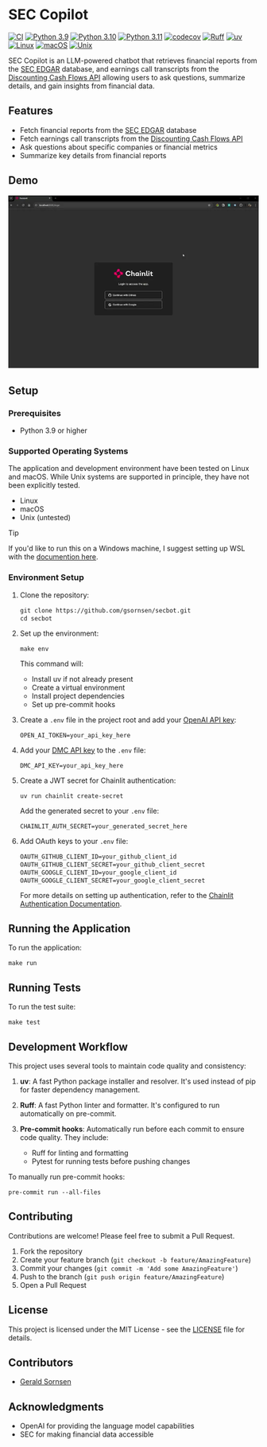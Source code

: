 # SEC Copilot

[![CI](https://github.com/gsornsen/secbot/actions/workflows/ci.yml/badge.svg)](https://github.com/gsornsen/secbot/actions/workflows/ci.yml)
[![Python 3.9](https://img.shields.io/badge/python-3.9-blue.svg)](https://www.python.org/downloads/release/python-390/)
[![Python 3.10](https://img.shields.io/badge/python-3.10-blue.svg)](https://www.python.org/downloads/release/python-3100/)
[![Python 3.11](https://img.shields.io/badge/python-3.11-blue.svg)](https://www.python.org/downloads/release/python-3110/)
[![codecov](https://codecov.io/gh/gsornsen/secbot/branch/main/graph/badge.svg)](https://codecov.io/gh/gsornsen/secbot)
[![Ruff](https://img.shields.io/endpoint?url=https://raw.githubusercontent.com/astral-sh/ruff/main/assets/badge/v2.json)](https://github.com/astral-sh/ruff)
[![uv](https://img.shields.io/endpoint?url=https://raw.githubusercontent.com/astral-sh/uv/main/assets/badge/v0.json)](https://github.com/astral-sh/uv)
[![Linux](https://img.shields.io/badge/OS-Linux-informational?style=flat&logo=linux&logoColor=white)](https://www.linux.org/)
[![macOS](https://img.shields.io/badge/OS-macOS-informational?style=flat&logo=apple&logoColor=white)](https://www.apple.com/macos/)
[![Unix](https://img.shields.io/badge/OS-Unix-informational?style=flat&logo=unix&logoColor=white)](https://en.wikipedia.org/wiki/Unix)

SEC Copilot is an LLM-powered chatbot that retrieves financial reports from the [SEC EDGAR](https://www.sec.gov/search-filings/edgar-search-assistance/accessing-edgar-data) database, and earnings call transcripts from the [Discounting Cash Flows API](https://discountingcashflows.com/documentation/financial-api-guide/) allowing users to ask questions, summarize details, and gain insights from financial data.

## Features

- Fetch financial reports from the [SEC EDGAR](https://www.sec.gov/search-filings/edgar-search-assistance/accessing-edgar-data) database
- Fetch earnings call transcripts from the [Discounting Cash Flows API](https://discountingcashflows.com/documentation/financial-api-guide/)
- Ask questions about specific companies or financial metrics
- Summarize key details from financial reports

## Demo

![SEC Copilot Demo](media/sec_copilot_demo.webp)

## Setup

### Prerequisites

- Python 3.9 or higher


### Supported Operating Systems

The application and development environment have been tested on Linux and macOS. While Unix systems are supported in principle, they have not been explicitly tested.

- Linux
- macOS
- Unix (untested)

> [!TIP]
If you'd like to run this on a Windows machine, I suggest setting up WSL with the [documention here](https://learn.microsoft.com/en-us/windows/wsl/install).

### Environment Setup

1. Clone the repository:
   ```
   git clone https://github.com/gsornsen/secbot.git
   cd secbot
   ```

2. Set up the environment:

   ```
   make env
   ```

   This command will:
   - Install uv if not already present
   - Create a virtual environment
   - Install project dependencies
   - Set up pre-commit hooks

3. Create a `.env` file in the project root and add your [OpenAI API key](https://platform.openai.com/api-keys):

   ```
   OPEN_AI_TOKEN=your_api_key_here
   ```

4. Add your [DMC API key](https://discountingcashflows.com/user-profile/) to the `.env` file:

   ```
   DMC_API_KEY=your_api_key_here
   ```

5. Create a JWT secret for Chainlit authentication:

   ```
   uv run chainlit create-secret
   ```

   Add the generated secret to your `.env` file:

   ```
   CHAINLIT_AUTH_SECRET=your_generated_secret_here
   ```

6. Add OAuth keys to your `.env` file:

   ```
   OAUTH_GITHUB_CLIENT_ID=your_github_client_id
   OAUTH_GITHUB_CLIENT_SECRET=your_github_client_secret
   OAUTH_GOOGLE_CLIENT_ID=your_google_client_id
   OAUTH_GOOGLE_CLIENT_SECRET=your_google_client_secret
   ```

   For more details on setting up authentication, refer to the [Chainlit Authentication Documentation](https://docs.chainlit.io/authentication/overview).

## Running the Application

To run the application:

```
make run
```

## Running Tests

To run the test suite:

```
make test
```

## Development Workflow

This project uses several tools to maintain code quality and consistency:

1. **uv**: A fast Python package installer and resolver. It's used instead of pip for faster dependency management.

2. **Ruff**: A fast Python linter and formatter. It's configured to run automatically on pre-commit.

3. **Pre-commit hooks**: Automatically run before each commit to ensure code quality. They include:
   - Ruff for linting and formatting
   - Pytest for running tests before pushing changes

To manually run pre-commit hooks:

```
pre-commit run --all-files
```

## Contributing

Contributions are welcome! Please feel free to submit a Pull Request.

1. Fork the repository
2. Create your feature branch (`git checkout -b feature/AmazingFeature`)
3. Commit your changes (`git commit -m 'Add some AmazingFeature'`)
4. Push to the branch (`git push origin feature/AmazingFeature`)
5. Open a Pull Request

## License

This project is licensed under the MIT License - see the [LICENSE](LICENSE) file for details.

## Contributors

- [Gerald Sornsen](https://github.com/gsornsen)

## Acknowledgments

- OpenAI for providing the language model capabilities
- SEC for making financial data accessible
